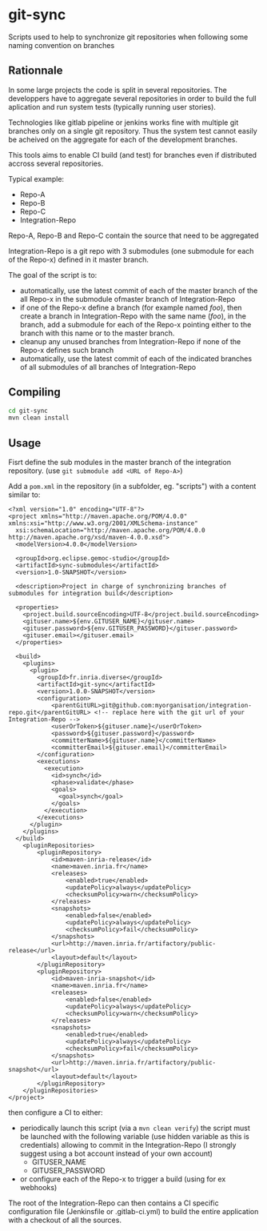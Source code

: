 # git-sync
Scripts used to help to synchronize git repositories when following some naming convention on branches


## Rationnale

In some large projects the code is split in several repositories. 
The developpers have to aggregate several repositories in  order to build the full aplication and run system tests (typically running user stories).

Technologies like gitlab pipeline or jenkins works fine with multiple git branches only on a single git repository. Thus the system test cannot easily be acheived on the aggregate for each of the development branches.

This tools aims to enable CI build (and test) for branches even if distributed accross several repositories.

Typical example:

- Repo-A
- Repo-B
- Repo-C
- Integration-Repo

Repo-A, Repo-B and Repo-C contain the source that need to be aggregated

Integration-Repo is a git repo with 3 submodules (one submodule for each of the Repo-x) defined in it master branch.

The goal of the script is to:
- automatically, use the latest commit of each of the master branch of the all Repo-x in the submodule ofmaster branch of Integration-Repo
- if one of the Repo-x define a branch (for example named _foo_), then create a branch in Integration-Repo with the same name (_foo_), in the branch, add a submodule for each of the Repo-x pointing either to the branch with this name or to the master branch.
- cleanup any unused branches from Integration-Repo if none of the Repo-x defines such branch
- automatically, use the latest commit of each of the indicated branches of all submodules of all branches of Integration-Repo

## Compiling

```sh
cd git-sync
mvn clean install
```

## Usage


Fisrt define the sub modules in the master branch of the integration repository. (use `git submodule add <URL of Repo-A>`)

Add a `pom.xml` in the repository (in a subfolder, eg. "scripts") with a content similar to:

```
<?xml version="1.0" encoding="UTF-8"?>
<project xmlns="http://maven.apache.org/POM/4.0.0" xmlns:xsi="http://www.w3.org/2001/XMLSchema-instance"
  xsi:schemaLocation="http://maven.apache.org/POM/4.0.0 http://maven.apache.org/xsd/maven-4.0.0.xsd">
  <modelVersion>4.0.0</modelVersion>

  <groupId>org.eclipse.gemoc-studio</groupId>
  <artifactId>sync-submodules</artifactId>
  <version>1.0-SNAPSHOT</version>

  <description>Project in charge of synchronizing branches of submodules for integration build</description>

  <properties>
    <project.build.sourceEncoding>UTF-8</project.build.sourceEncoding>
    <gituser.name>${env.GITUSER_NAME}</gituser.name>
    <gituser.password>${env.GITUSER_PASSWORD}</gituser.password>
    <gituser.email></gituser.email>
  </properties>

  <build>
    <plugins>
      <plugin>
        <groupId>fr.inria.diverse</groupId>
        <artifactId>git-sync</artifactId>
        <version>1.0.0-SNAPSHOT</version>
        <configuration>
        	<parentGitURL>git@github.com:myorganisation/integration-repo.git</parentGitURL> <!-- replace here with the git url of your Integration-Repo --> 
        	<userOrToken>${gituser.name}</userOrToken>
        	<password>${gituser.password}</password>
        	<committerName>${gituser.name}</committerName>
        	<committerEmail>${gituser.email}</committerEmail>
        </configuration>
        <executions>
          <execution>
            <id>synch</id>
            <phase>validate</phase>
            <goals>
              <goal>synch</goal>
            </goals>
          </execution>
        </executions>
      </plugin>
    </plugins>
  </build>
  	<pluginRepositories>
		<pluginRepository>
			<id>maven-inria-release</id>
			<name>maven.inria.fr</name>
			<releases>
				<enabled>true</enabled>
				<updatePolicy>always</updatePolicy>
				<checksumPolicy>warn</checksumPolicy>
			</releases>
			<snapshots>
				<enabled>false</enabled>
				<updatePolicy>always</updatePolicy>
				<checksumPolicy>fail</checksumPolicy>
			</snapshots>
			<url>http://maven.inria.fr/artifactory/public-release</url>
			<layout>default</layout>
		</pluginRepository>
		<pluginRepository>
			<id>maven-inria-snapshot</id>
			<name>maven.inria.fr</name>
			<releases>
				<enabled>false</enabled>
				<updatePolicy>always</updatePolicy>
				<checksumPolicy>warn</checksumPolicy>
			</releases>
			<snapshots>
				<enabled>true</enabled>
				<updatePolicy>always</updatePolicy>
				<checksumPolicy>fail</checksumPolicy>
			</snapshots>
			<url>http://maven.inria.fr/artifactory/public-snapshot</url>
			<layout>default</layout>
		</pluginRepository>
	</pluginRepositories>
</project>    
```


then configure a CI to either:
- periodically launch this script (via a `mvn clean verify`) 
  the script must be launched with the following variable (use hidden variable as this is credentials) allowing to commit in the Integration-Repo
  (I strongly suggest using a bot account instead of your own account)
  - GITUSER_NAME
  - GITUSER_PASSWORD
- or configure each of the Repo-x to trigger a build (using for ex webhooks)


The root of the Integration-Repo can then contains a CI specific configuration file (Jenkinsfile or .gitlab-ci.yml) to build the entire application with a checkout of all the sources.


